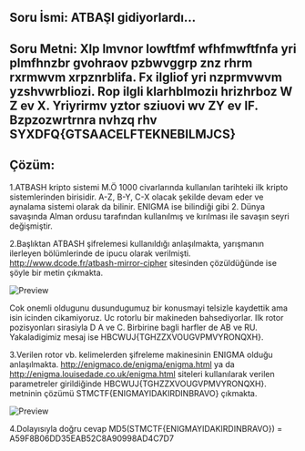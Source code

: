 
## Soru İsmi: ATBAŞI gidiyorlardı...

## Soru Metni: Xlp lmvnor lowftfmf wfhfmwftfnfa yri plmfhnzbr gvohraov pzbwvggrp znz rhrm rxrmwvm xrpznrblifa. Fx ilgliof yri nzprmvwvm yzshvwrbliozi. Rop ilgli klarhblmoziı hrizhrboz W Z ev X. Yriyrirmv yztor sziuovi wv ZY ev IF. Bzpzozwrtrnra nvhzq rhv SYXDFQ{GTSAACELFTEKNEBILMJCS}

## Çözüm: 
1.ATBASH kripto sistemi M.Ö 1000 civarlarında kullanılan tarihteki ilk kripto sistemlerinden birisidir. A-Z, B-Y, C-X  olacak şekilde devam eder ve aynalama sistemi olarak da bilinir. ENIGMA ise bilindiği gibi 2. Dünya savaşında Alman ordusu tarafından kullanılmış ve kırılması ile savaşın seyri değişmiştir.

2.Başlıktan ATBASH şifrelemesi kullanıldığı anlaşılmakta, yarışmanın ilerleyen bölümlerinde de ipucu olarak verilmişti. http://www.dcode.fr/atbash-mirror-cipher sitesinden çözüldüğünde ise şöyle bir metin çıkmakta. 

![Preview](https://github.com/stmctf/stmctf17/blob/master/CRYPTO/ATBASIgidiyorlardi/atbash1.png)

Cok onemli oldugunu dusundugumuz bir konusmayi telsizle kaydettik ama isin icinden cikamiyoruz. Uc rotorlu bir makineden bahsediyorlar. Ilk rotor pozisyonları sirasiyla D A ve C. Birbirine bagli harfler de AB ve RU. Yakaladigimiz mesaj ise HBCWUJ{TGHZZXVOUGVPMVYRONQXH}. 

3.Verilen rotor vb. kelimelerden şifreleme makinesinin ENIGMA olduğu anlaşılmakta. 
http://enigmaco.de/enigma/enigma.html ya da http://enigma.louisedade.co.uk/enigma.html siteleri kullanılarak verilen parametreler girildiğinde HBCWUJ{TGHZZXVOUGVPMVYRONQXH}. 
metninin çözümü STMCTF{ENIGMAYIDAKIRDINBRAVO} çıkmakta.

![Preview](https://github.com/stmctf/stmctf17/blob/master/CRYPTO/ATBASIgidiyorlardi/atbash2.png)

4.Dolayısıyla doğru cevap MD5(STMCTF{ENIGMAYIDAKIRDINBRAVO}) = A59F8B06DD35EAB52C8A90998AD4C7D7

